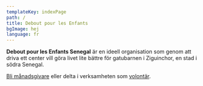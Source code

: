 ```yaml
---
templateKey: indexPage
path: /
title: Debout pour les Enfants
bgImage: hej
language: fr
---
```

**Debout pour les Enfants Senegal** är en ideell organisation som genom att driva ett center vill göra livet lite bättre för gatubarnen i Ziguinchor, en stad i södra Senegal.
<div class='call-to-action'><p><a href='sv/bidrag' class='button'>Bli månadsgivare</a> eller delta i verksamheten som <a href='sv/volontar'>volontär</a>.</p></div>
